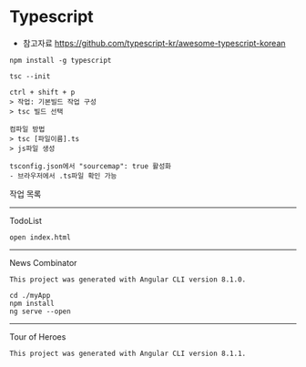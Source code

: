 # Typescript
  - 참고자료 https://github.com/typescript-kr/awesome-typescript-korean

 ```
npm install -g typescript
 ```

    tsc --init

    ctrl + shift + p
    > 작업: 기본빌드 작업 구성
    > tsc 빌드 선택

    컴파일 방법
    > tsc [파일이름].ts
    > js파일 생성

    tsconfig.json에서 "sourcemap": true 활성화 
    - 브라우저에서 .ts파일 확인 가능
작업 목록

---    
TodoList

    open index.html

--- 
News Combinator

    This project was generated with Angular CLI version 8.1.0.

    cd ./myApp
    npm install
    ng serve --open

---
Tour of Heroes

    This project was generated with Angular CLI version 8.1.1.




